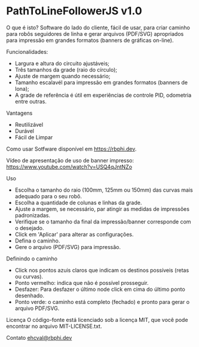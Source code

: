 # PathToLineFollowerJS v1.0
O que é isto?
Software do lado do cliente, fácil de usar, para criar caminho para robôs seguidores de linha e gerar arquivos (PDF/SVG) apropriados para impressão em grandes formatos (banners de gráficas on-line).

Funcionalidades:
- Largura e altura do circuito ajustáveis;
- Três tamanhos da grade (raio do círculo);
- Ajuste de margem quando necessário;
- Tamanho escalavél para impressão em grandes formatos (banners de lona);
- A grade de referência é útil em experiências de controle PID, odometria entre outras.

Vantagens
- Reutilizável
- Durável
- Fácil de Limpar

Como usar
Sotfware disponível em https://rbphi.dev.

Vídeo de apresentação de uso de banner impresso: https://www.youtube.com/watch?v=USQ4qJntNZo

Uso
- Escolha o tamanho do raio (100mm, 125mm ou 150mm) das curvas mais adequado para o seu robô.
- Escolha a quantidade de colunas e linhas da grade.
- Ajuste a margem, se necessário, par atingir as medidas de impressões padronizadas.
- Verifique se o tamanho da final da impressão/banner corresponde com o desejado.
- Click em 'Aplicar' para alterar as configurações.
- Defina o caminho.
- Gere o arquivo (PDF/SVG) para impressão.

Definindo o caminho
- Click nos pontos azuis claros que indicam os destinos possíveis (retas ou curvas).
- Ponto vermelho: indica que não é possível prosseguir.
- Desfazer: Para desfazer o último node click em cima do último ponto desenhado.
- Ponto verde: o caminho está completo (fechado) e pronto para gerar o arquivo PDF/SVG.

Licença
O código-fonte está licenciado sob a licença MIT, que você pode encontrar no arquivo MIT-LICENSE.txt.

Contato
ehcval@rbphi.dev
